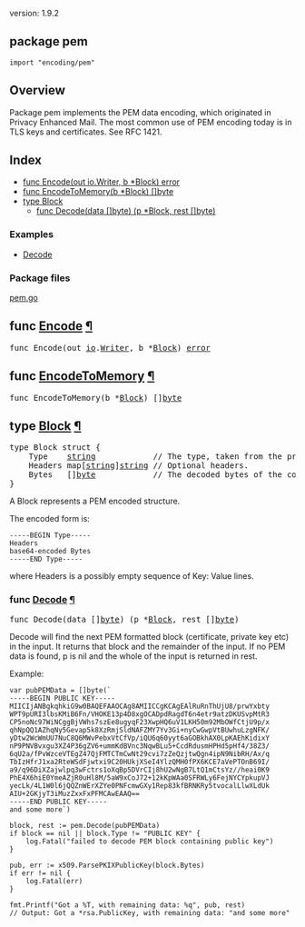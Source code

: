 version: 1.9.2
## package pem

  `import "encoding/pem"`

## Overview

Package pem implements the PEM data encoding, which originated in Privacy
Enhanced Mail. The most common use of PEM encoding today is in TLS keys and
certificates. See RFC 1421.

## Index

- [func Encode(out io.Writer, b *Block) error](#Encode)
- [func EncodeToMemory(b *Block) []byte](#EncodeToMemory)
- [type Block](#Block)
  - [func Decode(data []byte) (p *Block, rest []byte)](#Decode)

### Examples

- [Decode](#exampleDecode)

### Package files
 [pem.go](//github.com/golang/go/blob/2ea7d3461bb41d0ae12b56ee52d43314bcdb97f9/src/encoding/pem/pem.go)

<h2 id="Encode">func <a href="//github.com/golang/go/blob/2ea7d3461bb41d0ae12b56ee52d43314bcdb97f9/src/encoding/pem/pem.go#L245">Encode</a>
    <a href="#Encode">¶</a></h2>
<pre>func Encode(out <a href="/io/">io</a>.<a href="/io/#Writer">Writer</a>, b *<a href="#Block">Block</a>) <a href="/builtin/#error">error</a></pre>


<h2 id="EncodeToMemory">func <a href="//github.com/golang/go/blob/2ea7d3461bb41d0ae12b56ee52d43314bcdb97f9/src/encoding/pem/pem.go#L303">EncodeToMemory</a>
    <a href="#EncodeToMemory">¶</a></h2>
<pre>func EncodeToMemory(b *<a href="#Block">Block</a>) []<a href="/builtin/#byte">byte</a></pre>


<h2 id="Block">type <a href="//github.com/golang/go/blob/2ea7d3461bb41d0ae12b56ee52d43314bcdb97f9/src/encoding/pem/pem.go#L17">Block</a>
    <a href="#Block">¶</a></h2>
<pre>type Block struct {
<span id="Block.Type"></span>    Type    <a href="/builtin/#string">string</a>            <span class="comment">// The type, taken from the preamble (i.e. &#34;RSA PRIVATE KEY&#34;).</span>
<span id="Block.Headers"></span>    Headers map[<a href="/builtin/#string">string</a>]<a href="/builtin/#string">string</a> <span class="comment">// Optional headers.</span>
<span id="Block.Bytes"></span>    Bytes   []<a href="/builtin/#byte">byte</a>            <span class="comment">// The decoded bytes of the contents. Typically a DER encoded ASN.1 structure.</span>
}</pre>

A Block represents a PEM encoded structure.

The encoded form is:

    -----BEGIN Type-----
    Headers
    base64-encoded Bytes
    -----END Type-----

where Headers is a possibly empty sequence of Key: Value lines.

<h3 id="Decode">func <a href="//github.com/golang/go/blob/2ea7d3461bb41d0ae12b56ee52d43314bcdb97f9/src/encoding/pem/pem.go#L68">Decode</a>
    <a href="#Decode">¶</a></h3>
<pre>func Decode(data []<a href="/builtin/#byte">byte</a>) (p *<a href="#Block">Block</a>, rest []<a href="/builtin/#byte">byte</a>)</pre>

Decode will find the next PEM formatted block (certificate, private key etc) in
the input. It returns that block and the remainder of the input. If no PEM data
is found, p is nil and the whole of the input is returned in rest.

<a id="exampleDecode"></a>
Example:

    var pubPEMData = []byte(`
    -----BEGIN PUBLIC KEY-----
    MIICIjANBgkqhkiG9w0BAQEFAAOCAg8AMIICCgKCAgEAlRuRnThUjU8/prwYxbty
    WPT9pURI3lbsKMiB6Fn/VHOKE13p4D8xgOCADpdRagdT6n4etr9atzDKUSvpMtR3
    CP5noNc97WiNCggBjVWhs7szEe8ugyqF23XwpHQ6uV1LKH50m92MbOWfCtjU9p/x
    qhNpQQ1AZhqNy5Gevap5k8XzRmjSldNAFZMY7Yv3Gi+nyCwGwpVtBUwhuLzgNFK/
    yDtw2WcWmUU7NuC8Q6MWvPebxVtCfVp/iQU6q60yyt6aGOBkhAX0LpKAEhKidixY
    nP9PNVBvxgu3XZ4P36gZV6+ummKdBVnc3NqwBLu5+CcdRdusmHPHd5pHf4/38Z3/
    6qU2a/fPvWzceVTEgZ47QjFMTCTmCwNt29cvi7zZeQzjtwQgn4ipN9NibRH/Ax/q
    TbIzHfrJ1xa2RteWSdFjwtxi9C20HUkjXSeI4YlzQMH0fPX6KCE7aVePTOnB69I/
    a9/q96DiXZajwlpq3wFctrs1oXqBp5DVrCIj8hU2wNgB7LtQ1mCtsYz//heai0K9
    PhE4X6hiE0YmeAZjR0uHl8M/5aW9xCoJ72+12kKpWAa0SFRWLy6FejNYCYpkupVJ
    yecLk/4L1W0l6jQQZnWErXZYe0PNFcmwGXy1Rep83kfBRNKRy5tvocalLlwXLdUk
    AIU+2GKjyT3iMuzZxxFxPFMCAwEAAQ==
    -----END PUBLIC KEY-----
    and some more`)

    block, rest := pem.Decode(pubPEMData)
    if block == nil || block.Type != "PUBLIC KEY" {
        log.Fatal("failed to decode PEM block containing public key")
    }

    pub, err := x509.ParsePKIXPublicKey(block.Bytes)
    if err != nil {
        log.Fatal(err)
    }

    fmt.Printf("Got a %T, with remaining data: %q", pub, rest)
    // Output: Got a *rsa.PublicKey, with remaining data: "and some more"



